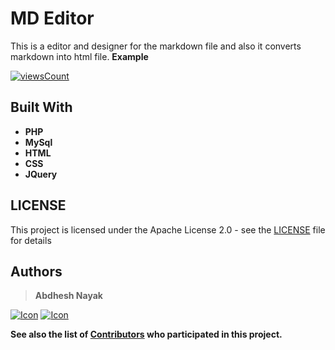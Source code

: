 
# MD Editor
This is a editor and designer for the markdown file and also it converts markdown into html file.
**Example**

[
![viewsCount](https://img.shields.io/badge/-Open%20Editor-blueviolet)
](https://abdheshnayak.github.io/mdeditor/)

## Built With
* **PHP**
* **MySql**
* **HTML**
* **CSS**
* **JQuery**

## LICENSE

This project is licensed under the Apache License 2.0 - see the [LICENSE](https://github.com/abdheshnayak/mdeditor/blob/master/LICENSE) file for details

## Authors
>**Abdhesh Nayak**

[![Icon](https://img.shields.io/badge/Github-lightgrey)](https://github.com/abdheshnayak) [![Icon](https://img.shields.io/badge/LinkedIn-blue)](https://www.linkedin.com/in/abdhesh-nayak/)

**See also the list of [Contributors](https://github.com/abdheshnayak/mdeditor/contributors) who participated in this project.**
